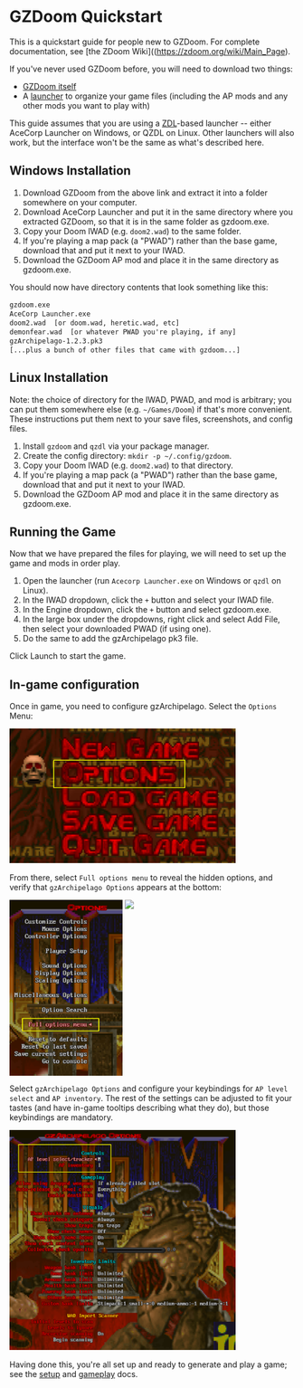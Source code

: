 # GZDoom Quickstart

This is a quickstart guide for people new to GZDoom. For complete documentation,
see [the ZDoom Wiki]((https://zdoom.org/wiki/Main_Page).

If you've never used GZDoom before, you will need to download two things:
- [GZDoom itself](https://zdoom.org/downloads)
- A [launcher](https://zdoom.org/wiki/Frontend) to organize your game files
  (including the AP mods and any other mods you want to play with)

This guide assumes that you are using a [ZDL](https://zdoom.org/wiki/ZDL)-based
launcher -- either AceCorp Launcher on Windows, or QZDL on Linux. Other
launchers will also work, but the interface won't be the same as what's
described here.

## Windows Installation

1. Download GZDoom from the above link and extract it into a folder somewhere on
   your computer.
2. Download AceCorp Launcher and put it in the same directory where you extracted
   GZDoom, so that it is in the same folder as gzdoom.exe.
3. Copy your Doom IWAD (e.g. `doom2.wad`) to the same folder.
4. If you're playing a map pack (a "PWAD") rather than the base game, download
   that and put it next to your IWAD.
5. Download the GZDoom AP mod and place it in the same directory as gzdoom.exe.

You should now have directory contents that look something like this:

    gzdoom.exe
    AceCorp Launcher.exe
    doom2.wad  [or doom.wad, heretic.wad, etc]
    demonfear.wad  [or whatever PWAD you're playing, if any]
    gzArchipelago-1.2.3.pk3
    [...plus a bunch of other files that came with gzdoom...]

## Linux Installation

Note: the choice of directory for the IWAD, PWAD, and mod is arbitrary; you can
put them somewhere else (e.g. `~/Games/Doom`) if that's more convenient. These
instructions put them next to your save files, screenshots, and config files.

1. Install `gzdoom` and `qzdl` via your package manager.
2. Create the config directory: `mkdir -p ~/.config/gzdoom`.
3. Copy your Doom IWAD (e.g. `doom2.wad`) to that directory.
4. If you're playing a map pack (a "PWAD") rather than the base game, download
   that and put it next to your IWAD.
5. Download the GZDoom AP mod and place it in the same directory as gzdoom.exe.

## Running the Game

Now that we have prepared the files for playing, we will need to set up the game
and mods in order play.

1. Open the launcher (run `Acecorp Launcher.exe` on Windows or `qzdl` on Linux).
2. In the IWAD dropdown, click the `+` button and select your IWAD file.
3. In the Engine dropdown, click the `+` button and select gzdoom.exe.
4. In the large box under the dropdowns, right click and select Add File, then
   select your downloaded PWAD (if using one).
5. Do the same to add the gzArchipelago pk3 file.

Click Launch to start the game.

## In-game configuration

Once in game, you need to configure gzArchipelago. Select the `Options` Menu:

<img src="images/setup-mainmenu.png" width=400/>

From there, select `Full options menu` to reveal the hidden options, and verify
that `gzArchipelago Options` appears at the bottom:

<img valign=top src="images/setup-simpleoptions.png" width=200/>
<img src="images/setup-fulloptions-enabled.png" width=200/>

Select `gzArchipelago Options` and configure your keybindings for `AP level select`
and `AP inventory`. The rest of the settings can be adjusted to fit your tastes
(and have in-game tooltips describing what they do), but those keybindings are
mandatory.

<img src="images/setup-ap-options.png" width=400/>

Having done this, you're all set up and ready to generate and play a game; see
the [setup](./setup.md) and [gameplay](./gameplay.md) docs.
